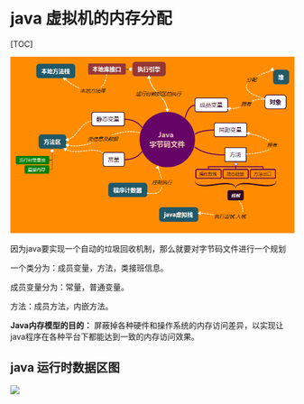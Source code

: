 # java 虚拟机的内存分配

[TOC]

<img src="../mind/java_analysis.png" style="width: 700px;" />

因为java要实现一个自动的垃圾回收机制，那么就要对字节码文件进行一个规划

一个类分为：成员变量，方法，类接班信息。

成员变量分为：常量，普通变量。

方法：成员方法，内嵌方法。

**Java内存模型的目的：** 屏蔽掉各种硬件和操作系统的内存访问差异，以实现让java程序在各种平台下都能达到一致的内存访问效果。



## java 运行时数据区图

<img src="https://upload-images.jianshu.io/upload_images/3985563-02c2481f2a39225e.png?imageMogr2/auto-orient/strip|imageView2/2/w/1240" style="width: 600px;" />









